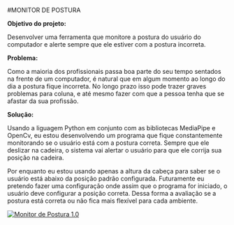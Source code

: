 #MONITOR DE POSTURA

**Objetivo do projeto:**

Desenvolver uma ferramenta que monitore a postura do usuário do computador e alerte sempre
que ele estiver com a postura incorreta.

**Problema:**

Como a maioria dos profissionais passa boa parte do seu tempo sentados na frente de um computador,
é natural que em algum momento ao longo do dia a postura fique incorreta. No longo prazo isso pode 
trazer graves problemas para coluna, e até mesmo fazer com que a pessoa tenha que se 
afastar da sua profissão.

**Solução:**
<p>Usando a liguagem Python em conjunto com as bibliotecas MediaPipe e OpenCv, eu estou desenvolvendo 
um programa que fique constantemente monitorando se o usuário está com a postura correta. Sempre
que ele deslizar na cadeira, o sistema vai alertar o usuário para que ele corrija sua posição na cadeira.</p>

<p>
Por enquanto eu estou usando apenas a altura da cabeça para saber se o usuário está abaixo da posição padrão configurada. 
Futuramente eu pretendo fazer uma configuração onde assim que o programa for iniciado, o usuário deve configurar a posição correta.
Dessa forma a avaliação se a postura está correta ou não fica mais flexível para cada ambiente. 
</p>

[![Monitor de Postura 1.0](![image](https://imgur.com/a/EG9LFde))](https://vimeo.com/697116903/3f55276c79 "Monitor de postura 1.0!")

